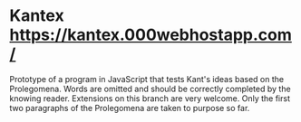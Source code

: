 # Kantex https://kantex.000webhostapp.com/
Prototype of a program in JavaScript that tests Kant's ideas based on the Prolegomena. Words are omitted and should be correctly completed by the knowing reader.
Extensions on this branch are very welcome. Only the first two paragraphs of the Prolegomena are taken to purpose so far. 
